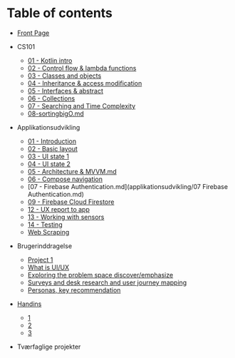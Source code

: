 # Table of contents

* [Front Page](README.md)

* CS101

  * [01 - Kotlin intro](cs101/01-kotlin-intro.md)
  * [02 - Control flow & lambda functions](cs101/02-control-flow-lambda.md)
  * [03 - Classes and objects](cs101/03-classes-and-objects.md)
  * [04 - Inheritance & access modification](cs101/04-inheritance-access-modification.md) 

  - [05 - Interfaces & abstract](cs101/05-interfaces-abstract.md)
  - [06 - Collections](CS101/06-collections-enum.md)
  - [07 - Searching and Time Complexity](CS101/07-searchingtimecomplexity.md) 
  - [08-sortingbigO.md](CS101/08-sortingbigO.md) 

* Applikationsudvikling

  * [01 - Introduction](applikationsudvikling/01-introduction.md) 
  * [02 - Basic layout](applikationsudvikling/02-basic-layout.md)
  * [03 - UI state 1](applikationsudvikling/03-ui-state-intro.md)
  * [04 - UI state 2](applikationsudvikling/04-ui-state-lists.md)
  * [05 - Architecture & MVVM.md](applikationsudvikling/05-architecture-mvvm.md) 
  * [06 - Compose navigation](applikationsudvikling/06-compose-navigation.md)
  * [07 - Firebase Authentication.md](applikationsudvikling/07 Firebase Authentication.md)
  * [09 - Firebase Cloud Firestore](applikationsudvikling/09-firebase-cloud-firestore.md)
  * [12 - UX report to app](applikationsudvikling/12-ux-report-to-app.md)
  * [13 - Working with sensors](applikationsudvikling/13-sensors.md)
  * [14 - Testing](applikationsudvikling/14-testing.md)
  * [Web Scraping](digital-kultur/webscraping.md) 


* Brugerinddragelse

  * [Project 1](brugerinddragelse/project-1.md)
  * [What is UI/UX](brugerinddragelse/week-5.md)
  * [Exploring the problem space discover/emphasize](brugerinddragelse/week-6.md)
  * [Surveys and desk research and user journey mapping](brugerinddragelse/week-7.md)
  * [Personas, key recommendation](brugerinddragelse/week-8.md)

* [Handins](handins/README.md)
  * [1](handins/week-1.md)
  * [2](handins/week-2.md)
  * [3](handins/week-3.md)

* Tværfaglige projekter 
